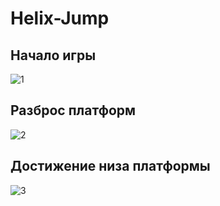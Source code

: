 # Helix-Jump

## Начало игры
![1](https://github.com/Ranex2016/Helix-Jump/assets/18156357/b161c3e7-b7f9-4246-8e61-a0798330da64)
## Разброс платформ
![2](https://github.com/Ranex2016/Helix-Jump/assets/18156357/1a006950-9636-4e2c-98ca-e707917771a7)
## Достижение низа платформы
![3](https://github.com/Ranex2016/Helix-Jump/assets/18156357/82197ab3-d480-40a5-a774-8f23cf18fc52)
